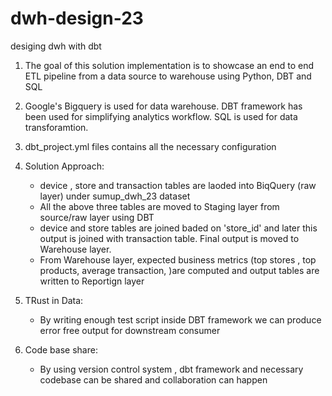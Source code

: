 # dwh-design-23
desiging dwh with dbt
1. The goal of this solution implementation is to showcase an end to end ETL pipeline from a data source to warehouse using Python, DBT and SQL
2. Google's Bigquery is used for data warehouse. DBT framework has been used for simplifying analytics workflow. SQL is used for data transforamtion.
3. dbt_project.yml files contains all the necessary configuration
4. Solution Approach:
   - device , store and transaction tables are laoded into BiqQuery (raw layer) under sumup_dwh_23 dataset
   - All the above three tables are moved to Staging layer from source/raw layer using DBT 
   -  device and store tables are joined baded on 'store_id' and later this output is  joined with transaction table. Final output is moved to Warehouse layer.
   -  From Warehouse layer, expected business metrics (top stores , top products, average transaction, )are computed and output tables are written to Reportign layer 

5. TRust in Data:
   - By writing enough test script inside DBT framework we can produce error free output for downstream consumer
6. Code base share:
   -  By using version control system , dbt framework and necessary codebase can be shared and collaboration can happen 
